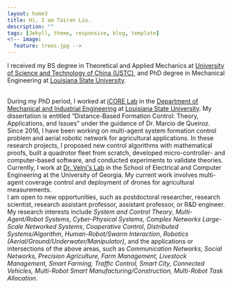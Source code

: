 ```yaml
---
layout: home3
title: Hi, I am Tairan Liu.
description: ""
tags: [Jekyll, theme, responsive, blog, template]
<!-- image:
  feature: trees.jpg -->
---
```


I received my BS degree in Theoretical and Applied Mechanics at <a href="http://en.ustc.edu.cn/" target="_blank">University of Science and Technology of China (USTC)</a>, and PhD degree in Mechanical Engineering at <a href="https://www.lsu.edu/" target="_blank">Louisiana State University</a>.

<br />
During my PhD period, I worked at <a href="https://icorelab.github.io" target="_blank">iCORE Lab</a> in the <a href="https://www.lsu.edu/eng/mie/" target="_blank">Department of Mechanical and Industrial Engineering</a> at <a href="https://www.lsu.edu/" target="_blank">Louisiana State University</a>. My dissertation is entitled “Distance-Based Formation Control: Theory, Applications, and Issues” under the guidance of Dr. Marcio de Queiroz. Since 2016, I have been working on multi-agent system formation control problem and aerial robotic network for agricultural applications. In these research projects, I proposed new control algorithms with mathematical proofs, built a quadrotor fleet from scratch, developed micro-controller- and computer-based software, and conducted experiments to validate theories.

<br />
Currently, I work at <a href="http://cscl.engr.uga.edu/" target="_blank">Dr. Velni's Lab</a> in the School of Electrical and Computer Engineering at the University of Georgia. My current work involves multi-agent coverage control and deployment of drones for agricultural measurements.

<br />
I am open to new opportunities, such as postdoctoral researcher, research scientist, research assistant professor, assistant professor, or R&D engineer.

<br />
My research interests include <em>System and Control Theory</em>, <em>Multi-Agent/Robot Systems</em>, <em>Cyber-Physical Systems</em>, <em>Complex Networks</em> <em>Large-Scale Networked Systems</em>, <em>Cooperative Control</em>, <em>Distributed Systems/Algorithm</em>, <em>Human-Robot/Swarm Interaction</em>, <em>Robotics (Aerial/Ground/Underwater/Manipulator)</em>, and the applications or intersections of the above areas, such as <em>Communication Networks, Social Networks, Precision Agriculture, Farm Management, Livestock Management, Smart Farming, Traffic Control, Smart City, Connected Vehicles, Multi-Robot Smart Manufacturing/Construction, Multi-Robot Task Allocation</em>.

<br />
